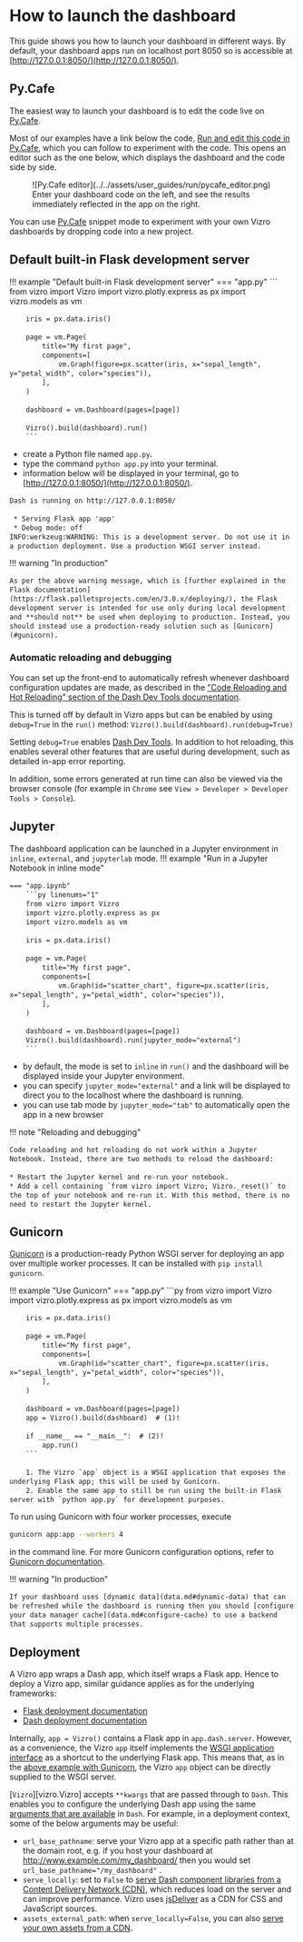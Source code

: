 # How to launch the dashboard

This guide shows you how to launch your dashboard in different ways. By default, your dashboard apps run on localhost port 8050 so is accessible at [http://127.0.0.1:8050/](http://127.0.0.1:8050/).

## Py.Cafe

The easiest way to launch your dashboard is to edit the code live on [Py.Cafe](https://py.cafe/).

Most of our examples have a link below the code, [Run and edit this code in Py.Cafe](https://py.cafe/vizro-official/vizro-iris-analysis), which you can follow to experiment with the code. This opens an editor such as the one below, which displays the dashboard and the code side by side.

<figure markdown="span">
  ![Py.Cafe editor](../../assets/user_guides/run/pycafe_editor.png)
  <figcaption>Enter your dashboard code on the left, and see the results immediately reflected in the app on the right.</figcaption>
</figure>

You can use [Py.Cafe](https://py.cafe/snippet/vizro/v1) snippet mode to experiment with your own Vizro dashboards by dropping code into a new project.


## Default built-in Flask development server

!!! example "Default built-in Flask development server"
    === "app.py"
        ```
        from vizro import Vizro
        import vizro.plotly.express as px
        import vizro.models as vm

        iris = px.data.iris()

        page = vm.Page(
            title="My first page",
            components=[
                vm.Graph(figure=px.scatter(iris, x="sepal_length", y="petal_width", color="species")),
            ],
        )

        dashboard = vm.Dashboard(pages=[page])

        Vizro().build(dashboard).run()
        ```
- create a Python file named `app.py`.
- type the command `python app.py` into your terminal.
- information below will be displayed in your terminal, go to [http://127.0.0.1:8050/](http://127.0.0.1:8050/).

```
Dash is running on http://127.0.0.1:8050/

 * Serving Flask app 'app'
 * Debug mode: off
INFO:werkzeug:WARNING: This is a development server. Do not use it in a production deployment. Use a production WSGI server instead.
```

!!! warning "In production"

    As per the above warning message, which is [further explained in the Flask documentation](https://flask.palletsprojects.com/en/3.0.x/deploying/), the Flask development server is intended for use only during local development and **should not** be used when deploying to production. Instead, you should instead use a production-ready solution such as [Gunicorn](#gunicorn).

### Automatic reloading and debugging

You can set up the front-end to automatically refresh whenever dashboard configuration updates are made, as described in the ["Code Reloading and Hot Reloading" section of the Dash Dev Tools documentation](https://dash.plotly.com/devtools#code-reloading-&-hot-reloading).

This is turned off by default in Vizro apps but can be enabled by using `debug=True` in the `run()` method: `Vizro().build(dashboard).run(debug=True)`

Setting `debug=True` enables [Dash Dev Tools](https://dash.plotly.com/devtools). In addition to hot reloading, this enables several other features that are useful during development, such as detailed in-app error reporting.

In addition, some errors generated at run time can also be viewed via the browser console (for example in `Chrome` see `View > Developer > Developer Tools > Console`).


## Jupyter
The dashboard application can be launched in a Jupyter environment in `inline`, `external`, and `jupyterlab` mode.
!!! example "Run in a Jupyter Notebook in inline mode"

    === "app.ipynb"
        ```py linenums="1"
        from vizro import Vizro
        import vizro.plotly.express as px
        import vizro.models as vm

        iris = px.data.iris()

        page = vm.Page(
            title="My first page",
            components=[
                vm.Graph(id="scatter_chart", figure=px.scatter(iris, x="sepal_length", y="petal_width", color="species")),
            ],
        )

        dashboard = vm.Dashboard(pages=[page])
        Vizro().build(dashboard).run(jupyter_mode="external")
        ```
- by default, the mode is set to `inline` in `run()` and the dashboard will be displayed inside your Jupyter environment.
- you can specify `jupyter_mode="external"` and a link will be displayed to direct you to the localhost where the dashboard is running.
- you can use tab mode by `jupyter_mode="tab"` to automatically open the app in a new browser

!!! note "Reloading and debugging"

    Code reloading and hot reloading do not work within a Jupyter Notebook. Instead, there are two methods to reload the dashboard:

	* Restart the Jupyter kernel and re-run your notebook.
	* Add a cell containing `from vizro import Vizro; Vizro._reset()` to the top of your notebook and re-run it. With this method, there is no need to restart the Jupyter kernel.

## Gunicorn

[Gunicorn](https://gunicorn.org/) is a production-ready Python WSGI server for deploying an app over multiple worker processes. It can be installed with `pip install gunicorn`.

!!! example "Use Gunicorn"
    === "app.py"
        ```py
        from vizro import Vizro
        import vizro.plotly.express as px
        import vizro.models as vm

        iris = px.data.iris()

        page = vm.Page(
            title="My first page",
            components=[
                vm.Graph(id="scatter_chart", figure=px.scatter(iris, x="sepal_length", y="petal_width", color="species")),
            ],
        )

        dashboard = vm.Dashboard(pages=[page])
        app = Vizro().build(dashboard)  # (1)!

        if __name__ == "__main__":  # (2)!
            app.run()
        ```

        1. The Vizro `app` object is a WSGI application that exposes the underlying Flask app; this will be used by Gunicorn.
        2. Enable the same app to still be run using the built-in Flask server with `python app.py` for development purposes.

To run using Gunicorn with four worker processes, execute
```bash
gunicorn app:app --workers 4
```
in the command line. For more Gunicorn configuration options, refer to [Gunicorn documentation](https://docs.gunicorn.org/).

!!! warning "In production"

    If your dashboard uses [dynamic data](data.md#dynamic-data) that can be refreshed while the dashboard is running then you should [configure your data manager cache](data.md#configure-cache) to use a backend that supports multiple processes.

## Deployment

A Vizro app wraps a Dash app, which itself wraps a Flask app. Hence to deploy a Vizro app, similar guidance applies as for the underlying frameworks:

- [Flask deployment documentation](https://flask.palletsprojects.com/en/2.0.x/deploying/)
- [Dash deployment documentation](https://dash.plotly.com/deployment)

Internally, `app = Vizro()` contains a Flask app in `app.dash.server`. However, as a convenience, the Vizro `app` itself implements the [WSGI application interface](https://werkzeug.palletsprojects.com/en/3.0.x/terms/#wsgi) as a shortcut to the underlying Flask app. This means that, as in the [above example with Gunicorn](#gunicorn), the Vizro `app` object can be directly supplied to the WSGI server.

[`Vizro`][vizro.Vizro] accepts `**kwargs` that are passed through to `Dash`. This enables you to configure the underlying Dash app using the same [arguments that are available](https://dash.plotly.com/reference#dash.dash) in `Dash`. For example, in a deployment context, some of the below arguments may be useful:

- `url_base_pathname`: serve your Vizro app at a specific path rather than at the domain root, e.g. if you host your dashboard at http://www.example.com/my_dashboard/ then you would set `url_base_pathname="/my_dashboard"` .
- `serve_locally`: set to `False` to [serve Dash component libraries from a Content Delivery Network (CDN)](https://dash.plotly.com/external-resources#serving-dash's-component-libraries-locally-or-from-a-cdn), which reduces load on the server and can improve performance. Vizro uses [jsDeliver](https://www.jsdelivr.com/) as a CDN for CSS and JavaScript sources.
- `assets_external_path`: when `serve_locally=False`, you can also [serve your own assets from a CDN](https://dash.plotly.com/external-resources#load-assets-from-a-folder-hosted-on-a-cdn).
